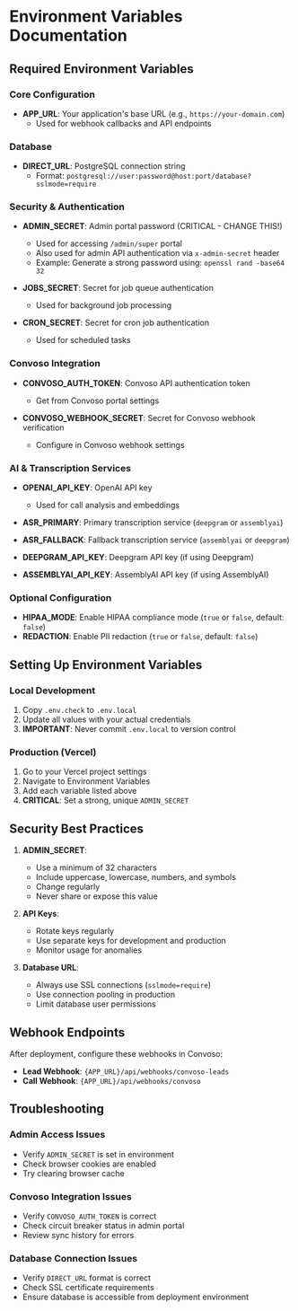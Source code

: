# Environment Variables Documentation

## Required Environment Variables

### Core Configuration
- **APP_URL**: Your application's base URL (e.g., `https://your-domain.com`)
  - Used for webhook callbacks and API endpoints

### Database
- **DIRECT_URL**: PostgreSQL connection string
  - Format: `postgresql://user:password@host:port/database?sslmode=require`

### Security & Authentication
- **ADMIN_SECRET**: Admin portal password (CRITICAL - CHANGE THIS!)
  - Used for accessing `/admin/super` portal
  - Also used for admin API authentication via `x-admin-secret` header
  - Example: Generate a strong password using: `openssl rand -base64 32`

- **JOBS_SECRET**: Secret for job queue authentication
  - Used for background job processing

- **CRON_SECRET**: Secret for cron job authentication
  - Used for scheduled tasks

### Convoso Integration
- **CONVOSO_AUTH_TOKEN**: Convoso API authentication token
  - Get from Convoso portal settings

- **CONVOSO_WEBHOOK_SECRET**: Secret for Convoso webhook verification
  - Configure in Convoso webhook settings

### AI & Transcription Services
- **OPENAI_API_KEY**: OpenAI API key
  - Used for call analysis and embeddings

- **ASR_PRIMARY**: Primary transcription service (`deepgram` or `assemblyai`)
- **ASR_FALLBACK**: Fallback transcription service (`assemblyai` or `deepgram`)
- **DEEPGRAM_API_KEY**: Deepgram API key (if using Deepgram)
- **ASSEMBLYAI_API_KEY**: AssemblyAI API key (if using AssemblyAI)

### Optional Configuration
- **HIPAA_MODE**: Enable HIPAA compliance mode (`true` or `false`, default: `false`)
- **REDACTION**: Enable PII redaction (`true` or `false`, default: `false`)

## Setting Up Environment Variables

### Local Development
1. Copy `.env.check` to `.env.local`
2. Update all values with your actual credentials
3. **IMPORTANT**: Never commit `.env.local` to version control

### Production (Vercel)
1. Go to your Vercel project settings
2. Navigate to Environment Variables
3. Add each variable listed above
4. **CRITICAL**: Set a strong, unique `ADMIN_SECRET`

## Security Best Practices

1. **ADMIN_SECRET**:
   - Use a minimum of 32 characters
   - Include uppercase, lowercase, numbers, and symbols
   - Change regularly
   - Never share or expose this value

2. **API Keys**:
   - Rotate keys regularly
   - Use separate keys for development and production
   - Monitor usage for anomalies

3. **Database URL**:
   - Always use SSL connections (`sslmode=require`)
   - Use connection pooling in production
   - Limit database user permissions

## Webhook Endpoints

After deployment, configure these webhooks in Convoso:

- **Lead Webhook**: `{APP_URL}/api/webhooks/convoso-leads`
- **Call Webhook**: `{APP_URL}/api/webhooks/convoso`

## Troubleshooting

### Admin Access Issues
- Verify `ADMIN_SECRET` is set in environment
- Check browser cookies are enabled
- Try clearing browser cache

### Convoso Integration Issues
- Verify `CONVOSO_AUTH_TOKEN` is correct
- Check circuit breaker status in admin portal
- Review sync history for errors

### Database Connection Issues
- Verify `DIRECT_URL` format is correct
- Check SSL certificate requirements
- Ensure database is accessible from deployment environment